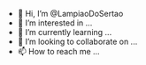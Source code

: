 - 👋 Hi, I’m @LampiaoDoSertao
- 👀 I’m interested in ...
- 🌱 I’m currently learning ...
- 💞️ I’m looking to collaborate on ...
- 📫 How to reach me ...

<!---
LampiaoDoSertao/LampiaoDoSertao is a ✨ special ✨ repository because its `README.md` (this file) appears on your GitHub profile.
You can click the Preview link to take a look at your changes.
--->
